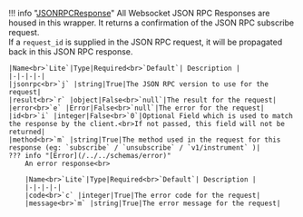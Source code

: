 !!! info "[JSONRPCResponse](/../../schemas/jsonrpc_response)"
    All Websocket JSON RPC Responses are housed in this wrapper. It returns a confirmation of the JSON RPC subscribe request.<br>If a `request_id` is supplied in the JSON RPC request, it will be propagated back in this JSON RPC response.<br>

    |Name<br>`Lite`|Type|Required<br>`Default`| Description |
    |-|-|-|-|
    |jsonrpc<br>`j` |string|True|The JSON RPC version to use for the request|
    |result<br>`r` |object|False<br>`null`|The result for the request|
    |error<br>`e` |Error|False<br>`null`|The error for the request|
    |id<br>`i` |integer|False<br>`0`|Optional Field which is used to match the response by the client.<br>If not passed, this field will not be returned|
    |method<br>`m` |string|True|The method used in the request for this response (eg: `subscribe` / `unsubscribe` / `v1/instrument` )|
    ??? info "[Error](/../../schemas/error)"
        An error response<br>

        |Name<br>`Lite`|Type|Required<br>`Default`| Description |
        |-|-|-|-|
        |code<br>`c` |integer|True|The error code for the request|
        |message<br>`m` |string|True|The error message for the request|
